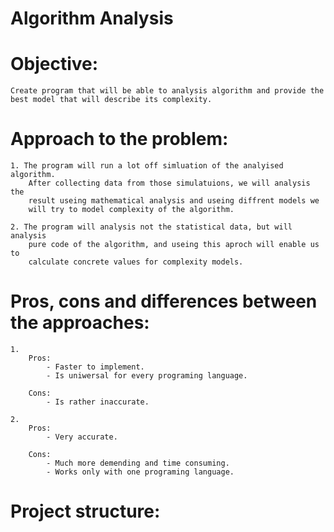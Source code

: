 # Algorithm Analysis

# Objective:
    Create program that will be able to analysis algorithm and provide the
    best model that will describe its complexity.

# Approach to the problem:
    1. The program will run a lot off simluation of the analyised algorithm. 
        After collecting data from those simulatuions, we will analysis the 
        result useing mathematical analysis and useing diffrent models we 
        will try to model complexity of the algorithm.
    
    2. The program will analysis not the statistical data, but will analysis
        pure code of the algorithm, and useing this aproch will enable us to
        calculate concrete values for complexity models.

# Pros, cons and differences between the approaches:
    1.
        Pros:
            - Faster to implement.
            - Is uniwersal for every programing language.
        
        Cons:
            - Is rather inaccurate.

    2.
        Pros:
            - Very accurate.
        
        Cons:
            - Much more demending and time consuming.
            - Works only with one programing language.

# Project structure:
    